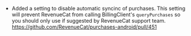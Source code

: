 - Added a setting to disable automatic syncinc of purchases. This setting will prevent RevenueCat from calling
  BillingClient's `queryPurchases` so you should only use if suggested by RevenueCat support team.
    https://github.com/RevenueCat/purchases-android/pull/451
